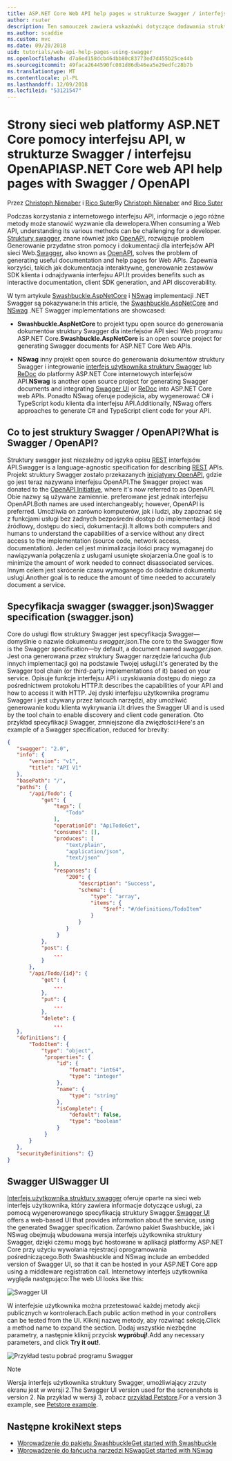 ```yaml
---
title: ASP.NET Core Web API help pages w strukturze Swagger / interfejsu OpenAPI
author: rsuter
description: Ten samouczek zawiera wskazówki dotyczące dodawania struktury Swagger, aby generować dokumentację i strony dla aplikacji interfejsu API sieci Web pomocy.
ms.author: scaddie
ms.custom: mvc
ms.date: 09/20/2018
uid: tutorials/web-api-help-pages-using-swagger
ms.openlocfilehash: d7a6ed158dcb464bb80c83773ed7d455b25ce44b
ms.sourcegitcommit: 49faca2644590fc081d86db46ea5e29edfc28b7b
ms.translationtype: MT
ms.contentlocale: pl-PL
ms.lasthandoff: 12/09/2018
ms.locfileid: "53121547"
---
```

# <a name="aspnet-core-web-api-help-pages-with-swagger--openapi"></a><span data-ttu-id="f386d-103">Strony sieci web platformy ASP.NET Core pomocy interfejsu API, w strukturze Swagger / interfejsu OpenAPI</span><span class="sxs-lookup"><span data-stu-id="f386d-103">ASP.NET Core web API help pages with Swagger / OpenAPI</span></span>

<span data-ttu-id="f386d-104">Przez [Christoph Nienaber](https://twitter.com/zuckerthoben) i [Rico Suter](http://rsuter.com)</span><span class="sxs-lookup"><span data-stu-id="f386d-104">By [Christoph Nienaber](https://twitter.com/zuckerthoben) and [Rico Suter](http://rsuter.com)</span></span>

<span data-ttu-id="f386d-105">Podczas korzystania z internetowego interfejsu API, informacje o jego różne metody może stanowić wyzwanie dla dewelopera.</span><span class="sxs-lookup"><span data-stu-id="f386d-105">When consuming a Web API, understanding its various methods can be challenging for a developer.</span></span> <span data-ttu-id="f386d-106">[Struktury swagger](https://swagger.io/), znane również jako [OpenAPI](https://www.openapis.org/), rozwiązuje problem Generowanie przydatne stron pomocy i dokumentacji dla interfejsów API sieci Web.</span><span class="sxs-lookup"><span data-stu-id="f386d-106">[Swagger](https://swagger.io/), also known as [OpenAPI](https://www.openapis.org/), solves the problem of generating useful documentation and help pages for Web APIs.</span></span> <span data-ttu-id="f386d-107">Zapewnia korzyści, takich jak dokumentacja interaktywne, generowanie zestawów SDK klienta i odnajdywania interfejsu API.</span><span class="sxs-lookup"><span data-stu-id="f386d-107">It provides benefits such as interactive documentation, client SDK generation, and API discoverability.</span></span>

<span data-ttu-id="f386d-108">W tym artykule [Swashbuckle.AspNetCore](https://github.com/domaindrivendev/Swashbuckle.AspNetCore) i [NSwag](https://github.com/RSuter/NSwag) implementacji .NET Swagger są pokazywane:</span><span class="sxs-lookup"><span data-stu-id="f386d-108">In this article, the [Swashbuckle.AspNetCore](https://github.com/domaindrivendev/Swashbuckle.AspNetCore) and [NSwag](https://github.com/RSuter/NSwag) .NET Swagger implementations are showcased:</span></span>

* <span data-ttu-id="f386d-109">**Swashbuckle.AspNetCore** to projekt typu open source do generowania dokumentów struktury Swagger dla interfejsów API sieci Web programu ASP.NET Core.</span><span class="sxs-lookup"><span data-stu-id="f386d-109">**Swashbuckle.AspNetCore** is an open source project for generating Swagger documents for ASP.NET Core Web APIs.</span></span>

* <span data-ttu-id="f386d-110">**NSwag** inny projekt open source do generowania dokumentów struktury Swagger i integrowanie [interfejs użytkownika struktury Swagger](https://swagger.io/swagger-ui/) lub [ReDoc](https://github.com/Rebilly/ReDoc) do platformy ASP.NET Core internetowych interfejsów API.</span><span class="sxs-lookup"><span data-stu-id="f386d-110">**NSwag** is another open source project for generating Swagger documents and integrating [Swagger UI](https://swagger.io/swagger-ui/) or [ReDoc](https://github.com/Rebilly/ReDoc) into ASP.NET Core web APIs.</span></span> <span data-ttu-id="f386d-111">Ponadto NSwag oferuje podejścia, aby wygenerować C# i TypeScript kodu klienta dla interfejsu API.</span><span class="sxs-lookup"><span data-stu-id="f386d-111">Additionally, NSwag offers approaches to generate C# and TypeScript client code for your API.</span></span>

## <a name="what-is-swagger--openapi"></a><span data-ttu-id="f386d-112">Co to jest struktury Swagger / OpenAPI?</span><span class="sxs-lookup"><span data-stu-id="f386d-112">What is Swagger / OpenAPI?</span></span>

<span data-ttu-id="f386d-113">Struktury swagger jest niezależny od języka opisu [REST](https://en.wikipedia.org/wiki/Representational_state_transfer) interfejsów API.</span><span class="sxs-lookup"><span data-stu-id="f386d-113">Swagger is a language-agnostic specification for describing [REST](https://en.wikipedia.org/wiki/Representational_state_transfer) APIs.</span></span> <span data-ttu-id="f386d-114">Projekt struktury Swagger zostało przekazanych [inicjatywy OpenAPI](https://www.openapis.org/), gdzie go jest teraz nazywana interfejsu OpenAPI.</span><span class="sxs-lookup"><span data-stu-id="f386d-114">The Swagger project was donated to the [OpenAPI Initiative](https://www.openapis.org/), where it's now referred to as OpenAPI.</span></span> <span data-ttu-id="f386d-115">Obie nazwy są używane zamiennie. preferowane jest jednak interfejsu OpenAPI.</span><span class="sxs-lookup"><span data-stu-id="f386d-115">Both names are used interchangeably; however, OpenAPI is preferred.</span></span> <span data-ttu-id="f386d-116">Umożliwia on zarówno komputerów, jak i ludzi, aby zapoznać się z funkcjami usługi bez żadnych bezpośredni dostęp do implementacji (kod źródłowy, dostępu do sieci, dokumentacji).</span><span class="sxs-lookup"><span data-stu-id="f386d-116">It allows both computers and humans to understand the capabilities of a service without any direct access to the implementation (source code, network access, documentation).</span></span> <span data-ttu-id="f386d-117">Jeden cel jest minimalizacja ilości pracy wymaganej do nawiązywania połączenia z usługami usunięte skojarzenia.</span><span class="sxs-lookup"><span data-stu-id="f386d-117">One goal is to minimize the amount of work needed to connect disassociated services.</span></span> <span data-ttu-id="f386d-118">Innym celem jest skrócenie czasu wymaganego do dokładnie dokumentu usługi.</span><span class="sxs-lookup"><span data-stu-id="f386d-118">Another goal is to reduce the amount of time needed to accurately document a service.</span></span>

## <a name="swagger-specification-swaggerjson"></a><span data-ttu-id="f386d-119">Specyfikacja swagger (swagger.json)</span><span class="sxs-lookup"><span data-stu-id="f386d-119">Swagger specification (swagger.json)</span></span>

<span data-ttu-id="f386d-120">Core do usługi flow struktury Swagger jest specyfikacja Swagger&mdash;domyślnie o nazwie dokumentu *swagger.json*.</span><span class="sxs-lookup"><span data-stu-id="f386d-120">The core to the Swagger flow is the Swagger specification&mdash;by default, a document named *swagger.json*.</span></span> <span data-ttu-id="f386d-121">Jest ona generowana przez struktury Swagger narzędzie łańcucha (lub innych implementacji go) na podstawie Twojej usługi.</span><span class="sxs-lookup"><span data-stu-id="f386d-121">It's generated by the Swagger tool chain (or third-party implementations of it) based on your service.</span></span> <span data-ttu-id="f386d-122">Opisuje funkcje interfejsu API i uzyskiwania dostępu do niego za pośrednictwem protokołu HTTP.</span><span class="sxs-lookup"><span data-stu-id="f386d-122">It describes the capabilities of your API and how to access it with HTTP.</span></span> <span data-ttu-id="f386d-123">Jej dyski interfejsu użytkownika programu Swagger i jest używany przez łańcuch narzędzi, aby umożliwić generowanie kodu klienta wykrywania i.</span><span class="sxs-lookup"><span data-stu-id="f386d-123">It drives the Swagger UI and is used by the tool chain to enable discovery and client code generation.</span></span> <span data-ttu-id="f386d-124">Oto przykład specyfikacji Swagger, zmniejszone dla zwięzłości:</span><span class="sxs-lookup"><span data-stu-id="f386d-124">Here's an example of a Swagger specification, reduced for brevity:</span></span>

```json
{
   "swagger": "2.0",
   "info": {
       "version": "v1",
       "title": "API V1"
   },
   "basePath": "/",
   "paths": {
       "/api/Todo": {
           "get": {
               "tags": [
                   "Todo"
               ],
               "operationId": "ApiTodoGet",
               "consumes": [],
               "produces": [
                   "text/plain",
                   "application/json",
                   "text/json"
               ],
               "responses": {
                   "200": {
                       "description": "Success",
                       "schema": {
                           "type": "array",
                           "items": {
                               "$ref": "#/definitions/TodoItem"
                           }
                       }
                   }
                }
           },
           "post": {
               ...
           }
       },
       "/api/Todo/{id}": {
           "get": {
               ...
           },
           "put": {
               ...
           },
           "delete": {
               ...
   },
   "definitions": {
       "TodoItem": {
           "type": "object",
            "properties": {
                "id": {
                    "format": "int64",
                    "type": "integer"
                },
                "name": {
                    "type": "string"
                },
                "isComplete": {
                    "default": false,
                    "type": "boolean"
                }
            }
       }
   },
   "securityDefinitions": {}
}
```

## <a name="swagger-ui"></a><span data-ttu-id="f386d-125">Swagger UI</span><span class="sxs-lookup"><span data-stu-id="f386d-125">Swagger UI</span></span>

<span data-ttu-id="f386d-126">[Interfejs użytkownika struktury swagger](https://swagger.io/swagger-ui/) oferuje oparte na sieci web interfejs użytkownika, który zawiera informacje dotyczące usługi, za pomocą wygenerowanego specyfikacją struktury Swagger.</span><span class="sxs-lookup"><span data-stu-id="f386d-126">[Swagger UI](https://swagger.io/swagger-ui/) offers a web-based UI that provides information about the service, using the generated Swagger specification.</span></span> <span data-ttu-id="f386d-127">Zarówno pakiet Swashbuckle, jak i NSwag obejmują wbudowana wersja interfejs użytkownika struktury Swagger, dzięki czemu mogą być hostowane w aplikacji platformy ASP.NET Core przy użyciu wywołania rejestracji oprogramowania pośredniczącego.</span><span class="sxs-lookup"><span data-stu-id="f386d-127">Both Swashbuckle and NSwag include an embedded version of Swagger UI, so that it can be hosted in your ASP.NET Core app using a middleware registration call.</span></span> <span data-ttu-id="f386d-128">Internetowy interfejs użytkownika wygląda następująco:</span><span class="sxs-lookup"><span data-stu-id="f386d-128">The web UI looks like this:</span></span>

![Swagger UI](web-api-help-pages-using-swagger/_static/swagger-ui.png)

<span data-ttu-id="f386d-130">W interfejsie użytkownika można przetestować każdej metody akcji publicznych w kontrolerach.</span><span class="sxs-lookup"><span data-stu-id="f386d-130">Each public action method in your controllers can be tested from the UI.</span></span> <span data-ttu-id="f386d-131">Kliknij nazwę metody, aby rozwinąć sekcję.</span><span class="sxs-lookup"><span data-stu-id="f386d-131">Click a method name to expand the section.</span></span> <span data-ttu-id="f386d-132">Dodaj wszystkie niezbędne parametry, a następnie kliknij przycisk **wypróbuj!**.</span><span class="sxs-lookup"><span data-stu-id="f386d-132">Add any necessary parameters, and click **Try it out!**.</span></span>

![Przykład testu pobrać programu Swagger](web-api-help-pages-using-swagger/_static/get-try-it-out.png)

> [!NOTE]
> <span data-ttu-id="f386d-134">Wersja interfejs użytkownika struktury Swagger, umożliwiający zrzuty ekranu jest w wersji 2.</span><span class="sxs-lookup"><span data-stu-id="f386d-134">The Swagger UI version used for the screenshots is version 2.</span></span> <span data-ttu-id="f386d-135">Na przykład w wersji 3, zobacz [przykład Petstore](http://petstore.swagger.io/).</span><span class="sxs-lookup"><span data-stu-id="f386d-135">For a version 3 example, see [Petstore example](http://petstore.swagger.io/).</span></span>

## <a name="next-steps"></a><span data-ttu-id="f386d-136">Następne kroki</span><span class="sxs-lookup"><span data-stu-id="f386d-136">Next steps</span></span>

* [<span data-ttu-id="f386d-137">Wprowadzenie do pakietu Swashbuckle</span><span class="sxs-lookup"><span data-stu-id="f386d-137">Get started with Swashbuckle</span></span>](xref:tutorials/get-started-with-swashbuckle)
* [<span data-ttu-id="f386d-138">Wprowadzenie do łańcucha narzędzi NSwag</span><span class="sxs-lookup"><span data-stu-id="f386d-138">Get started with NSwag</span></span>](xref:tutorials/get-started-with-nswag)
